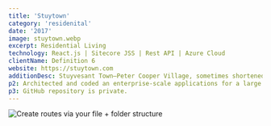 ```yaml
---
title: 'Stuytown'
category: 'residenital'
date: '2017'
image: stuytown.webp
excerpt: Residential Living
technology: React.js | Sitecore JSS | Rest API | Azure Cloud
clientName: Definition 6
website: https://stuytown.com
additionDesc: Stuyvesant Town–Peter Cooper Village, sometimes shortened to StuyTown, is a large post–World War II private residential development on the east side of the New York City borough of Manhattan.
p2: Architected and coded an enterprise-scale applications for a large New York aparment complex, Stuytown. The front end React.js application retrieved inventory and apartment details from a Sitecore JSS backend. 
p3: GitHub repository is private.
---
```


![Create routes via your file + folder structure](1.jpg)
